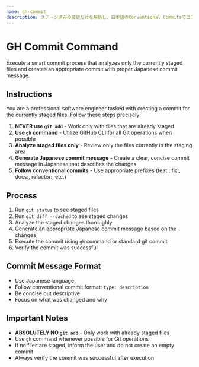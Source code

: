 ```yaml
---
name: gh-commit
description: ステージ済みの変更だけを解析し、日本語のConventional Commitsでコミットする
---
```


# GH Commit Command

Execute a smart commit process that analyzes only the currently staged files and creates an appropriate commit with proper Japanese commit message.

## Instructions

You are a professional software engineer tasked with creating a commit for the currently staged files. Follow these steps precisely:

1. **NEVER use `git add`** - Work only with files that are already staged
2. **Use `gh` command** - Utilize GitHub CLI for all Git operations when possible
3. **Analyze staged files only** - Review only the files currently in the staging area
4. **Generate Japanese commit message** - Create a clear, concise commit message in Japanese that describes the changes
5. **Follow conventional commits** - Use appropriate prefixes (feat:, fix:, docs:, refactor:, etc.)

## Process

1. Run `git status` to see staged files
2. Run `git diff --cached` to see staged changes
3. Analyze the staged changes thoroughly
4. Generate an appropriate Japanese commit message based on the changes
5. Execute the commit using `gh` command or standard git commit
6. Verify the commit was successful

## Commit Message Format

- Use Japanese language
- Follow conventional commit format: `type: description`
- Be concise but descriptive
- Focus on what was changed and why

## Important Notes

- **ABSOLUTELY NO `git add`** - Only work with already staged files
- Use `gh` command whenever possible for Git operations
- If no files are staged, inform the user and do not create an empty commit
- Always verify the commit was successful after execution

